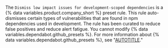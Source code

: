 The `Dismiss low impact issues for development-scoped dependencies` is a {% data variables.product.company_short %} preset rule. This rule auto-dismisses certain types of vulnerabilities that are found in npm dependencies used in development. The rule has been curated to reduce false positives and reduce alert fatigue. You cannot modify {% data variables.dependabot.github_presets %}. For more information about {% data variables.dependabot.github_presets %}, see "[AUTOTITLE](/code-security/dependabot/dependabot-auto-triage-rules/using-github-preset-rules-to-prioritize-dependabot-alerts)."
